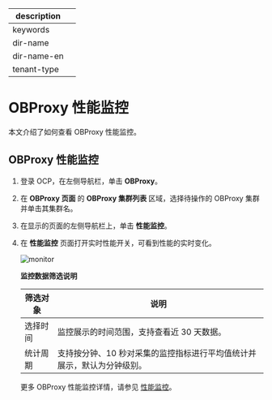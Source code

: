 |description||
|---|---|
|keywords||
|dir-name||
|dir-name-en||
|tenant-type||

# OBProxy 性能监控

本文介绍了如何查看 OBProxy 性能监控。

## OBProxy 性能监控

1. 登录 OCP，在左侧导航栏，单击 **OBProxy**。

2. 在 **OBProxy 页面** 的 **OBProxy 集群列表** 区域，选择待操作的 OBProxy 集群并单击其集群名。

3. 在显示的页面的左侧导航栏上，单击 **性能监控**。

4. 在 **性能监控** 页面打开实时性能开关，可看到性能的实时变化。

   ![monitor](https://help-static-aliyun-doc.aliyuncs.com/assets/img/zh-CN/2729721461/p347751.png)

   **监控数据筛选说明**

   | 筛选对象 |                  说明                   |
   |------|---------------------------------------|
   | 选择时间 | 监控展示的时间范围，支持查看近 30 天数据。               |
   | 统计周期 | 支持按分钟、10 秒对采集的监控指标进行平均值统计并展示，默认为分钟级别。 |

   更多 OBProxy 性能监控详情，请参见 [性能监控](https://www.oceanbase.com/docs/enterprise-oceanbase-ocp-cn-10000000001542119)。
